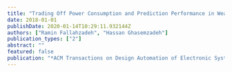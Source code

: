 ```yaml
---
title: "Trading Off Power Consumption and Prediction Performance in Wearable Motion Sensors: An Optimal and Real-Time Approach"
date: 2018-01-01
publishDate: 2020-01-14T10:29:11.932144Z
authors: ["Ramin Fallahzadeh", "Hassan Ghasemzadeh"]
publication_types: ["2"]
abstract: ""
featured: false
publication: "*ACM Transactions on Design Automation of Electronic Systems (TODAES)*, vol. 23, no. 5, article 67, October 2018"
---
```


